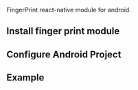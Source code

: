 FingerPrint react-native module for android.

## Install finger print module

## Configure Android Project

## Example